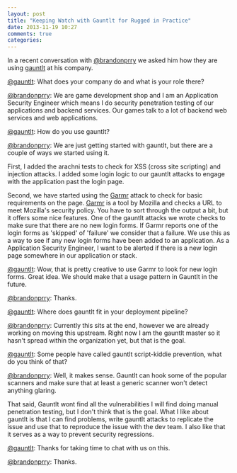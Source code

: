 ```yaml
---
layout: post
title: "Keeping Watch with Gauntlt for Rugged in Practice"
date: 2013-11-19 10:27
comments: true
categories: 
---
```

In a recent conversation with [@brandonprry](http://twitter.com/brandonprry) we asked him how they are using [gauntlt](http://gauntlt.org) at his company.

[@gauntlt](http://twitter.com/gauntlt): What does your company do and what is your role there?

[@brandonprry](http://twitter.com/brandonprry): We are game development shop and I am an Application Security Engineer which means I do security penetration testing of our applications and backend services.  Our games talk to a lot of backend web services and web applications.

[@gauntlt](http://twitter.com/gauntlt): How do you use gauntlt?
<!-- more -->

[@brandonprry](http://twitter.com/brandonprry): We are just getting started with gauntlt, but there are a couple of ways we started using it.

First, I added the arachni tests to check for XSS (cross site scripting) and injection attacks.  I added some login logic to our gauntlt attacks to engage with the application past the login page.  

Second, we have started using the [Garmr](https://github.com/mozilla/Garmr) attack to check for basic requirements on the page.  [Garmr](https://github.com/mozilla/Garmr) is a tool by Mozilla and checks a URL to meet Mozilla's security policy.  You have to sort through the output a bit, but it offers some nice features.  One of the gauntlt attacks we wrote checks to make sure that there are no new login forms.  If Garmr reports one of the login forms as 'skipped' of 'failure' we consider that a failure.  We use this as a way to see if any new login forms have been added to an application.  As a Application Security Engineer, I want to be alerted if there is a new login page somewhere in our application or stack.

[@gauntlt](http://twitter.com/gauntlt): Wow, that is pretty creative to use Garmr to look for new login forms.  Great idea.  We should make that a usage pattern in Gauntlt in the future.

[@brandonprry](http://twitter.com/brandonprry): Thanks.

[@gauntlt](http://twitter.com/gauntlt): Where does gauntlt fit in your deployment pipeline?

[@brandonprry](http://twitter.com/brandonprry): Currently this sits at the end, however we are already working on moving this upstream.   Right now I am the gauntlt master so it hasn't spread within the organization yet, but that is the goal.

[@gauntlt](http://twitter.com/gauntlt): Some people have called gauntlt script-kiddie prevention, what do you think of that?

[@brandonprry](http://twitter.com/brandonprry): Well, it makes sense.  Gauntlt can hook some of the popular scanners and make sure that at least a generic scanner won't detect anything glaring.

That said, Gauntlt wont find all the vulnerabilities I will find doing manual penetration testing, but I don't think that is the goal.  What I like about gauntlt is that I can find problems, write gauntlt attacks to replicate the issue and use that to reproduce the issue with the dev team.  I also like that it serves as a way to prevent security regressions.

[@gauntlt](http://twitter.com/gauntlt): Thanks for taking time to chat with us on this.

[@brandonprry](http://twitter.com/brandonprry): Thanks.
